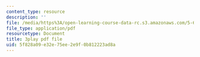 ```yaml
---
content_type: resource
description: ''
file: /media/https%3A/open-learning-course-data-rc.s3.amazonaws.com/5-60-thermodynamics-kinetics-spring-2008/5f828a09e32e75ee2e9f0b812223ad8a_Cc2l1QTTZA4.pdf
file_type: application/pdf
resourcetype: Document
title: 3play pdf file
uid: 5f828a09-e32e-75ee-2e9f-0b812223ad8a
---
```

